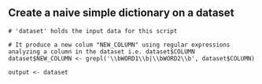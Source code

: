 ## Create a naive simple dictionary on a dataset

```
# 'dataset' holds the input data for this script

# It produce a new colum "NEW_COLUMN" using regular expressions analyzing a column in the dataset i.e. dataset$COLUMN
dataset$NEW_COLUMN <- grepl('\\bWORD1\\b|\\bWORD2\\b', dataset$COLUMN)

output <- dataset
```
